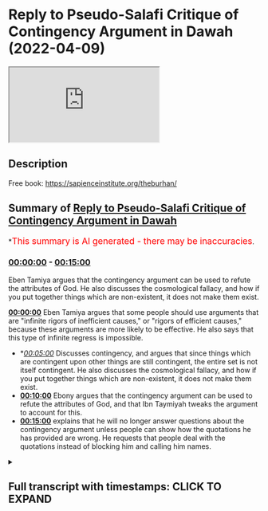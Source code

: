 # Reply to Pseudo-Salafi Critique of Contingency Argument in Dawah (2022-04-09)

<iframe loading='lazy' src='https://www.youtube.com/embed/TU7mQOn_SQ4'></iframe>

## Description

Free book: https://sapienceinstitute.org/theburhan/

## Summary of [Reply to Pseudo-Salafi Critique of Contingency Argument in Dawah](https://www.youtube.com/watch?v=TU7mQOn_SQ4)


*<span style="color:red; font-size:125%">This summary is AI generated - there may be inaccuracies</span>.

### [00:00:00](https://www.youtube.com/watch?v=TU7mQOn_SQ4&t=0) - [00:15:00](https://www.youtube.com/watch?v=TU7mQOn_SQ4&t=900)

Eben Tamiya argues that the contingency argument can be used to refute the attributes of God. He also discusses the cosmological fallacy, and how if you put together things which are non-existent, it does not make them exist.

**[00:00:00](https://www.youtube.com/watch?v=TU7mQOn_SQ4&t=0)** Eben Tamiya argues that some people should use arguments that are "infinite rigors of inefficient causes," or "rigors of efficient causes," because these arguments are more likely to be effective. He also says that this type of infinite regress is impossible.
* **[00:05:00](https://www.youtube.com/watch?v=TU7mQOn_SQ4&t=300)* Discusses contingency, and argues that since things which are contingent upon other things are still contingent, the entire set is not itself contingent. He also discusses the cosmological fallacy, and how if you put together things which are non-existent, it does not make them exist.
* **[00:10:00](https://www.youtube.com/watch?v=TU7mQOn_SQ4&t=600)** Ebony argues that the contingency argument can be used to refute the attributes of God, and that Ibn Taymiyah tweaks the argument to account for this.
* **[00:15:00](https://www.youtube.com/watch?v=TU7mQOn_SQ4&t=900)** explains that he will no longer answer questions about the contingency argument unless people can show how the quotations he has provided are wrong. He requests that people deal with the quotations instead of blocking him and calling him names.

<details><summary><h2>Full transcript with timestamps: CLICK TO EXPAND</h2></summary>

[0:00:00](https://youtu.be/TU7mQOn_SQ4?t=0) [Music]  
[0:00:10](https://youtu.be/TU7mQOn_SQ4?t=10) some of you both looking at me looking  
[0:00:12](https://youtu.be/TU7mQOn_SQ4?t=12) at the champion thinking why is the  
[0:00:13](https://youtu.be/TU7mQOn_SQ4?t=13) champ wearing  
[0:00:14](https://youtu.be/TU7mQOn_SQ4?t=14) why is he wearing a long hat this is a  
[0:00:16](https://youtu.be/TU7mQOn_SQ4?t=16) nigerian i've just come back from  
[0:00:18](https://youtu.be/TU7mQOn_SQ4?t=18) nigeria i like the hat i like the  
[0:00:20](https://youtu.be/TU7mQOn_SQ4?t=20) clothes i like the food i like the  
[0:00:22](https://youtu.be/TU7mQOn_SQ4?t=22) country so i thought i'd bring some of  
[0:00:24](https://youtu.be/TU7mQOn_SQ4?t=24) it back with me and present it to the  
[0:00:26](https://youtu.be/TU7mQOn_SQ4?t=26) people but today we're not going to be  
[0:00:28](https://youtu.be/TU7mQOn_SQ4?t=28) talking about west africa in particular  
[0:00:30](https://youtu.be/TU7mQOn_SQ4?t=30) those are very interesting topic history  
[0:00:32](https://youtu.be/TU7mQOn_SQ4?t=32) the geography the people the climate and  
[0:00:34](https://youtu.be/TU7mQOn_SQ4?t=34) so on we're going to be talking about  
[0:00:36](https://youtu.be/TU7mQOn_SQ4?t=36) uh using philosophy in particular the  
[0:00:38](https://youtu.be/TU7mQOn_SQ4?t=38) contingency argument in dawa now why am  
[0:00:41](https://youtu.be/TU7mQOn_SQ4?t=41) i even bringing this up obviously i've  
[0:00:43](https://youtu.be/TU7mQOn_SQ4?t=43) written a book on the contingency  
[0:00:45](https://youtu.be/TU7mQOn_SQ4?t=45) argument many of you may have purchased  
[0:00:47](https://youtu.be/TU7mQOn_SQ4?t=47) it many of you may not have purchased it  
[0:00:49](https://youtu.be/TU7mQOn_SQ4?t=49) if you haven't this is the book here  
[0:00:51](https://youtu.be/TU7mQOn_SQ4?t=51) it's called  
[0:00:53](https://youtu.be/TU7mQOn_SQ4?t=53) it's uh published the sapiens institute  
[0:00:56](https://youtu.be/TU7mQOn_SQ4?t=56) actually you can get it free of charge  
[0:00:58](https://youtu.be/TU7mQOn_SQ4?t=58) sapiens institute we uh publish these  
[0:01:00](https://youtu.be/TU7mQOn_SQ4?t=60) things free of charge but the the  
[0:01:03](https://youtu.be/TU7mQOn_SQ4?t=63) paperback version you're gonna have to  
[0:01:04](https://youtu.be/TU7mQOn_SQ4?t=64) pay for the materials  
[0:01:06](https://youtu.be/TU7mQOn_SQ4?t=66) uh but you can get it free of charge now  
[0:01:07](https://youtu.be/TU7mQOn_SQ4?t=67) i'm doing my phd also on the contingency  
[0:01:09](https://youtu.be/TU7mQOn_SQ4?t=69) argument so obviously something which is  
[0:01:10](https://youtu.be/TU7mQOn_SQ4?t=70) very interesting to me  
[0:01:13](https://youtu.be/TU7mQOn_SQ4?t=73) uh so recently some individuals who  
[0:01:16](https://youtu.be/TU7mQOn_SQ4?t=76) self-proclaimed salafis  
[0:01:18](https://youtu.be/TU7mQOn_SQ4?t=78) have come out and critiqued the use of  
[0:01:20](https://youtu.be/TU7mQOn_SQ4?t=80) the contingency argument in the first  
[0:01:21](https://youtu.be/TU7mQOn_SQ4?t=81) place so you should be using this  
[0:01:23](https://youtu.be/TU7mQOn_SQ4?t=83) uh this is not what the people of the  
[0:01:25](https://youtu.be/TU7mQOn_SQ4?t=85) salaf did it's not people of you know  
[0:01:28](https://youtu.be/TU7mQOn_SQ4?t=88) did and so on  
[0:01:30](https://youtu.be/TU7mQOn_SQ4?t=90) the three people and so this is wrong  
[0:01:32](https://youtu.be/TU7mQOn_SQ4?t=92) and so today what we're going to be  
[0:01:33](https://youtu.be/TU7mQOn_SQ4?t=93) doing is just looking at some things i  
[0:01:36](https://youtu.be/TU7mQOn_SQ4?t=96) have already made a video about using  
[0:01:37](https://youtu.be/TU7mQOn_SQ4?t=97) kalam  
[0:01:38](https://youtu.be/TU7mQOn_SQ4?t=98) and i've mentioned in particular the  
[0:01:40](https://youtu.be/TU7mQOn_SQ4?t=100) positions of ebentamia and you can see  
[0:01:42](https://youtu.be/TU7mQOn_SQ4?t=102) the video of that um somewhere else  
[0:01:44](https://youtu.be/TU7mQOn_SQ4?t=104) maybe i'll put it in the description box  
[0:01:46](https://youtu.be/TU7mQOn_SQ4?t=106) but i'll start off with just reading  
[0:01:47](https://youtu.be/TU7mQOn_SQ4?t=107) something that even tamiya wrote in his  
[0:01:49](https://youtu.be/TU7mQOn_SQ4?t=109) book  
[0:01:50](https://youtu.be/TU7mQOn_SQ4?t=110) and today is going to be an exposition  
[0:01:53](https://youtu.be/TU7mQOn_SQ4?t=113) of what even tamiya said because the the  
[0:01:55](https://youtu.be/TU7mQOn_SQ4?t=115) point is this if eben said me as someone  
[0:01:56](https://youtu.be/TU7mQOn_SQ4?t=116) who's trustworthy  
[0:01:58](https://youtu.be/TU7mQOn_SQ4?t=118) their perspective if you consider him to  
[0:02:00](https://youtu.be/TU7mQOn_SQ4?t=120) be  
[0:02:01](https://youtu.be/TU7mQOn_SQ4?t=121) the majed and the things that obviously  
[0:02:03](https://youtu.be/TU7mQOn_SQ4?t=123) we consider him to be  
[0:02:06](https://youtu.be/TU7mQOn_SQ4?t=126) a great figure of the history of islam  
[0:02:08](https://youtu.be/TU7mQOn_SQ4?t=128) he knows the qidah of the athar and so  
[0:02:11](https://youtu.be/TU7mQOn_SQ4?t=131) on then in that case obviously  
[0:02:14](https://youtu.be/TU7mQOn_SQ4?t=134) you wouldn't consider him a deviant  
[0:02:16](https://youtu.be/TU7mQOn_SQ4?t=136) you wouldn't consider his perspectives  
[0:02:17](https://youtu.be/TU7mQOn_SQ4?t=137) deviant ones my perspectives may be  
[0:02:20](https://youtu.be/TU7mQOn_SQ4?t=140) deviant perspectives his perspective  
[0:02:22](https://youtu.be/TU7mQOn_SQ4?t=142) that person but even tamil let's start  
[0:02:24](https://youtu.be/TU7mQOn_SQ4?t=144) with what he says in his  
[0:02:27](https://youtu.be/TU7mQOn_SQ4?t=147) i've presented this one before but  
[0:02:29](https://youtu.be/TU7mQOn_SQ4?t=149) i've got some things today which i've  
[0:02:30](https://youtu.be/TU7mQOn_SQ4?t=150) never presented in public he says  
[0:02:56](https://youtu.be/TU7mQOn_SQ4?t=176) we've already kind of said this one  
[0:02:58](https://youtu.be/TU7mQOn_SQ4?t=178) before he says that some people  
[0:03:01](https://youtu.be/TU7mQOn_SQ4?t=181) some individuals  
[0:03:02](https://youtu.be/TU7mQOn_SQ4?t=182) every time that the dele was or the  
[0:03:05](https://youtu.be/TU7mQOn_SQ4?t=185) evidence was more sophisticated and more  
[0:03:08](https://youtu.be/TU7mQOn_SQ4?t=188) hidden if you like and has more premises  
[0:03:10](https://youtu.be/TU7mQOn_SQ4?t=190) and it was longer to elaborate then it  
[0:03:13](https://youtu.be/TU7mQOn_SQ4?t=193) was  
[0:03:14](https://youtu.be/TU7mQOn_SQ4?t=194) better for that individual because his  
[0:03:16](https://youtu.be/TU7mQOn_SQ4?t=196) self has  
[0:03:17](https://youtu.be/TU7mQOn_SQ4?t=197) gotten used to that kind of thing  
[0:03:24](https://youtu.be/TU7mQOn_SQ4?t=204) was only a few premises  
[0:03:27](https://youtu.be/TU7mQOn_SQ4?t=207) very obvious  
[0:03:30](https://youtu.be/TU7mQOn_SQ4?t=210) he wasn't going to be happy with that  
[0:03:42](https://youtu.be/TU7mQOn_SQ4?t=222) like this  
[0:03:45](https://youtu.be/TU7mQOn_SQ4?t=225) uh and he goes on and he actually even  
[0:03:48](https://youtu.be/TU7mQOn_SQ4?t=228) mentioned some benefits  
[0:03:56](https://youtu.be/TU7mQOn_SQ4?t=236) doing this will strengthen the sharpen  
[0:03:59](https://youtu.be/TU7mQOn_SQ4?t=239) the mind and so on  
[0:04:00](https://youtu.be/TU7mQOn_SQ4?t=240) but interestingly with the contingency  
[0:04:03](https://youtu.be/TU7mQOn_SQ4?t=243) so this is the first thing the first  
[0:04:04](https://youtu.be/TU7mQOn_SQ4?t=244) thing is when it comes to using kalam  
[0:04:07](https://youtu.be/TU7mQOn_SQ4?t=247) mantec whatever eben tamiya himself  
[0:04:10](https://youtu.be/TU7mQOn_SQ4?t=250) is saying that with some people you need  
[0:04:12](https://youtu.be/TU7mQOn_SQ4?t=252) to use those kinds of arguments that is  
[0:04:14](https://youtu.be/TU7mQOn_SQ4?t=254) what he is saying in his book one of the  
[0:04:16](https://youtu.be/TU7mQOn_SQ4?t=256) last books that he's published but what  
[0:04:18](https://youtu.be/TU7mQOn_SQ4?t=258) about the contingency argument itself  
[0:04:20](https://youtu.be/TU7mQOn_SQ4?t=260) one very central aspect of the  
[0:04:22](https://youtu.be/TU7mQOn_SQ4?t=262) contingency argument is of course  
[0:04:24](https://youtu.be/TU7mQOn_SQ4?t=264) the in  
[0:04:25](https://youtu.be/TU7mQOn_SQ4?t=265) the infinity or  
[0:04:27](https://youtu.be/TU7mQOn_SQ4?t=267) uh the set of infinite things effect of  
[0:04:29](https://youtu.be/TU7mQOn_SQ4?t=269) self-finite things et cetera  
[0:04:31](https://youtu.be/TU7mQOn_SQ4?t=271) and this is in a kitab called minheja  
[0:04:34](https://youtu.be/TU7mQOn_SQ4?t=274) sunnah pages  
[0:04:35](https://youtu.be/TU7mQOn_SQ4?t=275) 436-437 i'm going to put the screenshot  
[0:04:37](https://youtu.be/TU7mQOn_SQ4?t=277) on the screen  
[0:04:40](https://youtu.be/TU7mQOn_SQ4?t=280) and where this is what he says he said  
[0:04:41](https://youtu.be/TU7mQOn_SQ4?t=281) what  
[0:04:43](https://youtu.be/TU7mQOn_SQ4?t=283) he says that  
[0:04:44](https://youtu.be/TU7mQOn_SQ4?t=284) infinite regress is of two types  
[0:04:54](https://youtu.be/TU7mQOn_SQ4?t=294) he basically says infinite regressors of  
[0:04:56](https://youtu.be/TU7mQOn_SQ4?t=296) two types and one type is  
[0:04:58](https://youtu.be/TU7mQOn_SQ4?t=298) uh the infinite rigors of inefficient  
[0:04:59](https://youtu.be/TU7mQOn_SQ4?t=299) causes and this is impossible yeah with  
[0:05:01](https://youtu.be/TU7mQOn_SQ4?t=301) the  
[0:05:03](https://youtu.be/TU7mQOn_SQ4?t=303) fact with the agreement of all the  
[0:05:05](https://youtu.be/TU7mQOn_SQ4?t=305) rational people  
[0:05:08](https://youtu.be/TU7mQOn_SQ4?t=308) willing  
[0:05:20](https://youtu.be/TU7mQOn_SQ4?t=320) as if to say for example this originated  
[0:05:22](https://youtu.be/TU7mQOn_SQ4?t=322) thing has an originator and this  
[0:05:23](https://youtu.be/TU7mQOn_SQ4?t=323) originated the originator has an  
[0:05:25](https://youtu.be/TU7mQOn_SQ4?t=325) originator and this  
[0:05:26](https://youtu.be/TU7mQOn_SQ4?t=326) uh infinitely regressive backwards what  
[0:05:28](https://youtu.be/TU7mQOn_SQ4?t=328) does this sound like ladies and  
[0:05:29](https://youtu.be/TU7mQOn_SQ4?t=329) gentlemen this is philosophizing ibm  
[0:05:31](https://youtu.be/TU7mQOn_SQ4?t=331) tamiya here is philosophizing he is  
[0:05:33](https://youtu.be/TU7mQOn_SQ4?t=333) using the which is not in the quran and  
[0:05:35](https://youtu.be/TU7mQOn_SQ4?t=335) the sunnah this infinite regress calam  
[0:05:37](https://youtu.be/TU7mQOn_SQ4?t=337) he is speaking of it himself he's using  
[0:05:40](https://youtu.be/TU7mQOn_SQ4?t=340) it himself  
[0:05:41](https://youtu.be/TU7mQOn_SQ4?t=341) now i want to know what is your response  
[0:05:43](https://youtu.be/TU7mQOn_SQ4?t=343) to this how do you feel about if i were  
[0:05:45](https://youtu.be/TU7mQOn_SQ4?t=345) to say these things maybe it's a deviant  
[0:05:46](https://youtu.be/TU7mQOn_SQ4?t=346) position but even tamiya is saying it  
[0:05:48](https://youtu.be/TU7mQOn_SQ4?t=348) himself him and how just on that page  
[0:05:50](https://youtu.be/TU7mQOn_SQ4?t=350) 436 436-437  
[0:06:00](https://youtu.be/TU7mQOn_SQ4?t=360) he says because this is the second page  
[0:06:02](https://youtu.be/TU7mQOn_SQ4?t=362) now  
[0:06:03](https://youtu.be/TU7mQOn_SQ4?t=363) second page here we go it says because  
[0:06:05](https://youtu.be/TU7mQOn_SQ4?t=365) every muh death every originated thing  
[0:06:08](https://youtu.be/TU7mQOn_SQ4?t=368) that cannot originate itself  
[0:06:12](https://youtu.be/TU7mQOn_SQ4?t=372) so it is not  
[0:06:14](https://youtu.be/TU7mQOn_SQ4?t=374) it's not uh it is uh absent  
[0:06:18](https://youtu.be/TU7mQOn_SQ4?t=378) with regard to itself  
[0:06:21](https://youtu.be/TU7mQOn_SQ4?t=381) and it's contingent now let's talk about  
[0:06:22](https://youtu.be/TU7mQOn_SQ4?t=382) contingency is he  
[0:06:24](https://youtu.be/TU7mQOn_SQ4?t=384) is he thought yes he is yes  
[0:06:26](https://youtu.be/TU7mQOn_SQ4?t=386) yes  
[0:06:26](https://youtu.be/TU7mQOn_SQ4?t=386) yes he is he says  
[0:06:30](https://youtu.be/TU7mQOn_SQ4?t=390) it says contingent with regard to itself  
[0:06:36](https://youtu.be/TU7mQOn_SQ4?t=396) so if it's something which is  
[0:06:37](https://youtu.be/TU7mQOn_SQ4?t=397) understood  
[0:06:39](https://youtu.be/TU7mQOn_SQ4?t=399) uh two infinite  
[0:06:41](https://youtu.be/TU7mQOn_SQ4?t=401) infinite regressive proportions  
[0:06:46](https://youtu.be/TU7mQOn_SQ4?t=406) this particular set of things  
[0:06:49](https://youtu.be/TU7mQOn_SQ4?t=409) or  
[0:06:50](https://youtu.be/TU7mQOn_SQ4?t=410) this particular set of things  
[0:06:52](https://youtu.be/TU7mQOn_SQ4?t=412) uh is and it could not be  
[0:06:55](https://youtu.be/TU7mQOn_SQ4?t=415) self-sufficient or in existence because  
[0:06:58](https://youtu.be/TU7mQOn_SQ4?t=418) of itself in the imam  
[0:07:09](https://youtu.be/TU7mQOn_SQ4?t=429) the fact that you have contingent things  
[0:07:11](https://youtu.be/TU7mQOn_SQ4?t=431) contingent upon contingent things  
[0:07:14](https://youtu.be/TU7mQOn_SQ4?t=434) that does not mean that that entire set  
[0:07:17](https://youtu.be/TU7mQOn_SQ4?t=437) is not itself contingent on some agency  
[0:07:20](https://youtu.be/TU7mQOn_SQ4?t=440) outside of itself  
[0:07:27](https://youtu.be/TU7mQOn_SQ4?t=447) in fact the more you add contingent  
[0:07:30](https://youtu.be/TU7mQOn_SQ4?t=450) things to contingent things  
[0:07:32](https://youtu.be/TU7mQOn_SQ4?t=452) the more you'll require  
[0:07:34](https://youtu.be/TU7mQOn_SQ4?t=454) um  
[0:07:36](https://youtu.be/TU7mQOn_SQ4?t=456) the more it will depend on the agent  
[0:07:39](https://youtu.be/TU7mQOn_SQ4?t=459) the ultimate agent  
[0:07:42](https://youtu.be/TU7mQOn_SQ4?t=462) is too  
[0:07:47](https://youtu.be/TU7mQOn_SQ4?t=467) so for example two contingent things  
[0:07:50](https://youtu.be/TU7mQOn_SQ4?t=470) or two originated things or two  
[0:07:51](https://youtu.be/TU7mQOn_SQ4?t=471) contingent things is even more dependent  
[0:07:54](https://youtu.be/TU7mQOn_SQ4?t=474) than one of them  
[0:07:56](https://youtu.be/TU7mQOn_SQ4?t=476) yeah on the agent  
[0:08:11](https://youtu.be/TU7mQOn_SQ4?t=491) this doesn't mean that the contingent  
[0:08:12](https://youtu.be/TU7mQOn_SQ4?t=492) thing will at one point there'll be a  
[0:08:14](https://youtu.be/TU7mQOn_SQ4?t=494) threshold where it stops being  
[0:08:15](https://youtu.be/TU7mQOn_SQ4?t=495) contingent in fact it continues being  
[0:08:17](https://youtu.be/TU7mQOn_SQ4?t=497) even more  
[0:08:18](https://youtu.be/TU7mQOn_SQ4?t=498) uh contingent  
[0:08:21](https://youtu.be/TU7mQOn_SQ4?t=501) so this is the first thing clearly he's  
[0:08:23](https://youtu.be/TU7mQOn_SQ4?t=503) speaking about contingencies clearly  
[0:08:24](https://youtu.be/TU7mQOn_SQ4?t=504) he's making the argument clearly he's  
[0:08:26](https://youtu.be/TU7mQOn_SQ4?t=506) agreeing with the argument clearly he  
[0:08:27](https://youtu.be/TU7mQOn_SQ4?t=507) doesn't agree with those individuals who  
[0:08:29](https://youtu.be/TU7mQOn_SQ4?t=509) say that you can't use the argument he  
[0:08:31](https://youtu.be/TU7mQOn_SQ4?t=511) does not agree with that he's in fact  
[0:08:32](https://youtu.be/TU7mQOn_SQ4?t=512) using the argument  
[0:08:34](https://youtu.be/TU7mQOn_SQ4?t=514) himself  
[0:08:35](https://youtu.be/TU7mQOn_SQ4?t=515) he is using the argument himself  
[0:08:39](https://youtu.be/TU7mQOn_SQ4?t=519) and he uses it even more in this kitab  
[0:08:41](https://youtu.be/TU7mQOn_SQ4?t=521) here which is once again  
[0:08:45](https://youtu.be/TU7mQOn_SQ4?t=525) and you can look in fact the whole  
[0:08:47](https://youtu.be/TU7mQOn_SQ4?t=527) section page 426-432  
[0:08:49](https://youtu.be/TU7mQOn_SQ4?t=529) is very interesting the discussion  
[0:08:50](https://youtu.be/TU7mQOn_SQ4?t=530) because he anticipates the cosmological  
[0:08:52](https://youtu.be/TU7mQOn_SQ4?t=532) fallacy  
[0:08:53](https://youtu.be/TU7mQOn_SQ4?t=533) much like you know the bertrand  
[0:08:54](https://youtu.be/TU7mQOn_SQ4?t=534) russellian compositional fallacy that  
[0:08:56](https://youtu.be/TU7mQOn_SQ4?t=536) just because this there is some kind of  
[0:08:59](https://youtu.be/TU7mQOn_SQ4?t=539) description in the part doesn't mean  
[0:09:01](https://youtu.be/TU7mQOn_SQ4?t=541) that that will be generalized to the  
[0:09:02](https://youtu.be/TU7mQOn_SQ4?t=542) whole  
[0:09:04](https://youtu.be/TU7mQOn_SQ4?t=544) well then he responds and this is a long  
[0:09:05](https://youtu.be/TU7mQOn_SQ4?t=545) discussion i can't show all  
[0:09:29](https://youtu.be/TU7mQOn_SQ4?t=569) so he's saying here that if you put  
[0:09:31](https://youtu.be/TU7mQOn_SQ4?t=571) together things which are non-existent  
[0:09:34](https://youtu.be/TU7mQOn_SQ4?t=574) yes it does not uh  
[0:09:39](https://youtu.be/TU7mQOn_SQ4?t=579) which are contingent it doesn't make it  
[0:09:41](https://youtu.be/TU7mQOn_SQ4?t=581) existent  
[0:09:47](https://youtu.be/TU7mQOn_SQ4?t=587) when you put these particular  
[0:09:49](https://youtu.be/TU7mQOn_SQ4?t=589) instantiations of contingent things  
[0:09:51](https://youtu.be/TU7mQOn_SQ4?t=591) together  
[0:09:52](https://youtu.be/TU7mQOn_SQ4?t=592) in fact it doesn't change its um quality  
[0:09:55](https://youtu.be/TU7mQOn_SQ4?t=595) he states  
[0:09:56](https://youtu.be/TU7mQOn_SQ4?t=596) uh if you even if you put it together  
[0:10:00](https://youtu.be/TU7mQOn_SQ4?t=600) it still remains  
[0:10:01](https://youtu.be/TU7mQOn_SQ4?t=601) dependent  
[0:10:06](https://youtu.be/TU7mQOn_SQ4?t=606) i spoke about this in another segment  
[0:10:08](https://youtu.be/TU7mQOn_SQ4?t=608) someone may argue actually he has a  
[0:10:10](https://youtu.be/TU7mQOn_SQ4?t=610) serious problem and he did have a  
[0:10:12](https://youtu.be/TU7mQOn_SQ4?t=612) serious problem  
[0:10:14](https://youtu.be/TU7mQOn_SQ4?t=614) with  
[0:10:14](https://youtu.be/TU7mQOn_SQ4?t=614) um  
[0:10:16](https://youtu.be/TU7mQOn_SQ4?t=616) some of the way the philosopher like ibn  
[0:10:17](https://youtu.be/TU7mQOn_SQ4?t=617) cena and farabi and kindly and so on  
[0:10:19](https://youtu.be/TU7mQOn_SQ4?t=619) they use this argument  
[0:10:21](https://youtu.be/TU7mQOn_SQ4?t=621) to do nephew of this effect  
[0:10:24](https://youtu.be/TU7mQOn_SQ4?t=624) to  
[0:10:24](https://youtu.be/TU7mQOn_SQ4?t=624) to negate some of the attributes of god  
[0:10:26](https://youtu.be/TU7mQOn_SQ4?t=626) and yes you can see this for example in  
[0:10:28](https://youtu.be/TU7mQOn_SQ4?t=628) the quotation above and suffer  
[0:10:31](https://youtu.be/TU7mQOn_SQ4?t=631) when his kitab called the safari from  
[0:10:32](https://youtu.be/TU7mQOn_SQ4?t=632) page number 104 to 111  
[0:10:35](https://youtu.be/TU7mQOn_SQ4?t=635) but what he says  
[0:10:38](https://youtu.be/TU7mQOn_SQ4?t=638) is really interesting as i'll show he  
[0:10:40](https://youtu.be/TU7mQOn_SQ4?t=640) says it elsewhere is that it really  
[0:10:42](https://youtu.be/TU7mQOn_SQ4?t=642) depends on how you define a part in a  
[0:10:43](https://youtu.be/TU7mQOn_SQ4?t=643) whole for example allah  
[0:11:00](https://youtu.be/TU7mQOn_SQ4?t=660) for example if you can separate these  
[0:11:02](https://youtu.be/TU7mQOn_SQ4?t=662) things together  
[0:11:03](https://youtu.be/TU7mQOn_SQ4?t=663) like for example there are the  
[0:11:04](https://youtu.be/TU7mQOn_SQ4?t=664) appendages of a human being then uh or  
[0:11:07](https://youtu.be/TU7mQOn_SQ4?t=667) that you can you shall elay for example  
[0:11:10](https://youtu.be/TU7mQOn_SQ4?t=670) kashmir falak  
[0:11:12](https://youtu.be/TU7mQOn_SQ4?t=672) then these things are not what are  
[0:11:14](https://youtu.be/TU7mQOn_SQ4?t=674) intended by composite parts  
[0:11:17](https://youtu.be/TU7mQOn_SQ4?t=677) he says  
[0:11:23](https://youtu.be/TU7mQOn_SQ4?t=683) now he's attacking the philosopher he's  
[0:11:26](https://youtu.be/TU7mQOn_SQ4?t=686) saying that if we're talking about  
[0:11:28](https://youtu.be/TU7mQOn_SQ4?t=688) attributes and that the establishment  
[0:11:31](https://youtu.be/TU7mQOn_SQ4?t=691) a composition  
[0:11:34](https://youtu.be/TU7mQOn_SQ4?t=694) meaning these two examples  
[0:11:38](https://youtu.be/TU7mQOn_SQ4?t=698) he's saying that each of the suffix of  
[0:11:40](https://youtu.be/TU7mQOn_SQ4?t=700) allah are necessary so the attributes of  
[0:11:42](https://youtu.be/TU7mQOn_SQ4?t=702) god are necessary whereas a part of the  
[0:11:44](https://youtu.be/TU7mQOn_SQ4?t=704) thing that can be taken away and put  
[0:11:45](https://youtu.be/TU7mQOn_SQ4?t=705) into that's not necessary that is not  
[0:11:48](https://youtu.be/TU7mQOn_SQ4?t=708) necessary even tell me they're telling  
[0:11:49](https://youtu.be/TU7mQOn_SQ4?t=709) you this it's not me that's telling you  
[0:11:51](https://youtu.be/TU7mQOn_SQ4?t=711) this it's even telling me that's telling  
[0:11:52](https://youtu.be/TU7mQOn_SQ4?t=712) you this and he says it again  
[0:11:54](https://youtu.be/TU7mQOn_SQ4?t=714) in  
[0:11:55](https://youtu.be/TU7mQOn_SQ4?t=715) page 91 so if you look at the two just  
[0:11:58](https://youtu.be/TU7mQOn_SQ4?t=718) that they are separate from each other  
[0:12:02](https://youtu.be/TU7mQOn_SQ4?t=722) so that uh amore puts them together  
[0:12:06](https://youtu.be/TU7mQOn_SQ4?t=726) a moroccan puts them together so here  
[0:12:09](https://youtu.be/TU7mQOn_SQ4?t=729) he's saying he's showing you the problem  
[0:12:11](https://youtu.be/TU7mQOn_SQ4?t=731) that he has with the compositional  
[0:12:13](https://youtu.be/TU7mQOn_SQ4?t=733) argument that even cena makes  
[0:12:15](https://youtu.be/TU7mQOn_SQ4?t=735) he's saying that basically they are  
[0:12:17](https://youtu.be/TU7mQOn_SQ4?t=737) conflating between an attribute and  
[0:12:19](https://youtu.be/TU7mQOn_SQ4?t=739) a part he's saying basically it's  
[0:12:21](https://youtu.be/TU7mQOn_SQ4?t=741) something like he gives two examples for  
[0:12:23](https://youtu.be/TU7mQOn_SQ4?t=743) example a ship that has lots of planks  
[0:12:26](https://youtu.be/TU7mQOn_SQ4?t=746) yeah  
[0:12:27](https://youtu.be/TU7mQOn_SQ4?t=747) these are the parts that can be put in  
[0:12:29](https://youtu.be/TU7mQOn_SQ4?t=749) or taken out or food that is made up of  
[0:12:31](https://youtu.be/TU7mQOn_SQ4?t=751) many different ingredients  
[0:12:33](https://youtu.be/TU7mQOn_SQ4?t=753) these are the kinds of parts that is  
[0:12:35](https://youtu.be/TU7mQOn_SQ4?t=755) impossible for hakilah  
[0:12:40](https://youtu.be/TU7mQOn_SQ4?t=760) therefore in tamiya he tweaks the  
[0:12:42](https://youtu.be/TU7mQOn_SQ4?t=762) contingency argument  
[0:12:43](https://youtu.be/TU7mQOn_SQ4?t=763) because even cena and the philosopher  
[0:12:45](https://youtu.be/TU7mQOn_SQ4?t=765) don't really make this distinction they  
[0:12:47](https://youtu.be/TU7mQOn_SQ4?t=767) conflate between the attribute  
[0:12:49](https://youtu.be/TU7mQOn_SQ4?t=769) and  
[0:12:50](https://youtu.be/TU7mQOn_SQ4?t=770) the part  
[0:12:51](https://youtu.be/TU7mQOn_SQ4?t=771) so the question is how do in my book  
[0:12:54](https://youtu.be/TU7mQOn_SQ4?t=774) i've actually accounted for this so you  
[0:12:55](https://youtu.be/TU7mQOn_SQ4?t=775) can see  
[0:12:57](https://youtu.be/TU7mQOn_SQ4?t=777) in how i describe a uh a part we've  
[0:13:00](https://youtu.be/TU7mQOn_SQ4?t=780) described it in english as a piece  
[0:13:02](https://youtu.be/TU7mQOn_SQ4?t=782) because the word piece in english  
[0:13:03](https://youtu.be/TU7mQOn_SQ4?t=783) language  
[0:13:04](https://youtu.be/TU7mQOn_SQ4?t=784) it has already the denotation that it  
[0:13:07](https://youtu.be/TU7mQOn_SQ4?t=787) can only be put in or taken out and that  
[0:13:09](https://youtu.be/TU7mQOn_SQ4?t=789) is impossible with allah for example we  
[0:13:10](https://youtu.be/TU7mQOn_SQ4?t=790) say a piece of cake  
[0:13:12](https://youtu.be/TU7mQOn_SQ4?t=792) whereas the word part in myriology you  
[0:13:14](https://youtu.be/TU7mQOn_SQ4?t=794) can say a part of his personality  
[0:13:16](https://youtu.be/TU7mQOn_SQ4?t=796) like part of his personality or the  
[0:13:17](https://youtu.be/TU7mQOn_SQ4?t=797) attributes of god has got many different  
[0:13:19](https://youtu.be/TU7mQOn_SQ4?t=799) attributes so the word part is confusing  
[0:13:22](https://youtu.be/TU7mQOn_SQ4?t=802) from that perspective so in order to  
[0:13:25](https://youtu.be/TU7mQOn_SQ4?t=805) eliminate the confusion i use the word  
[0:13:26](https://youtu.be/TU7mQOn_SQ4?t=806) peace and we can't say allah has pieces  
[0:13:28](https://youtu.be/TU7mQOn_SQ4?t=808) so having all of these things bearing  
[0:13:30](https://youtu.be/TU7mQOn_SQ4?t=810) all these things in mind  
[0:13:32](https://youtu.be/TU7mQOn_SQ4?t=812) there should be if someone is saying  
[0:13:34](https://youtu.be/TU7mQOn_SQ4?t=814) there's a problem with using the  
[0:13:35](https://youtu.be/TU7mQOn_SQ4?t=815) contingency argument  
[0:13:37](https://youtu.be/TU7mQOn_SQ4?t=817) and they are making that claim now your  
[0:13:39](https://youtu.be/TU7mQOn_SQ4?t=819) problem is no longer with muhammad hijab  
[0:13:42](https://youtu.be/TU7mQOn_SQ4?t=822) let me sorry to  
[0:13:44](https://youtu.be/TU7mQOn_SQ4?t=824) say this your problem is no longer  
[0:13:46](https://youtu.be/TU7mQOn_SQ4?t=826) with muhammad hijab your problem is with  
[0:13:49](https://youtu.be/TU7mQOn_SQ4?t=829) ibn tamiya himself now all of your  
[0:13:51](https://youtu.be/TU7mQOn_SQ4?t=831) refutations in your pdfs please write  
[0:13:54](https://youtu.be/TU7mQOn_SQ4?t=834) them with the title refuting ibntamia  
[0:13:57](https://youtu.be/TU7mQOn_SQ4?t=837) because this is very clear i've given  
[0:13:59](https://youtu.be/TU7mQOn_SQ4?t=839) you more than three or four references  
[0:14:05](https://youtu.be/TU7mQOn_SQ4?t=845) that's four references four different  
[0:14:07](https://youtu.be/TU7mQOn_SQ4?t=847) books where ebony is saying things  
[0:14:09](https://youtu.be/TU7mQOn_SQ4?t=849) now you can say well he's saying these  
[0:14:10](https://youtu.be/TU7mQOn_SQ4?t=850) things out of context i'm giving you the  
[0:14:12](https://youtu.be/TU7mQOn_SQ4?t=852) entire reference i've shown it to you on  
[0:14:13](https://youtu.be/TU7mQOn_SQ4?t=853) the screen  
[0:14:14](https://youtu.be/TU7mQOn_SQ4?t=854) i've read it out to you in the arabic  
[0:14:16](https://youtu.be/TU7mQOn_SQ4?t=856) and translated it to you in english  
[0:14:17](https://youtu.be/TU7mQOn_SQ4?t=857) maybe  
[0:14:19](https://youtu.be/TU7mQOn_SQ4?t=859) maybe you don't understand this with all  
[0:14:20](https://youtu.be/TU7mQOn_SQ4?t=860) due respect maybe you don't understand  
[0:14:22](https://youtu.be/TU7mQOn_SQ4?t=862) what's going on here but just because  
[0:14:23](https://youtu.be/TU7mQOn_SQ4?t=863) you don't understand something it  
[0:14:25](https://youtu.be/TU7mQOn_SQ4?t=865) doesn't mean now you have a right to  
[0:14:26](https://youtu.be/TU7mQOn_SQ4?t=866) block people from doing dawah to  
[0:14:28](https://youtu.be/TU7mQOn_SQ4?t=868) atheists because you're not doing dawah  
[0:14:30](https://youtu.be/TU7mQOn_SQ4?t=870) to atheists you cannot do that show us  
[0:14:32](https://youtu.be/TU7mQOn_SQ4?t=872) how to do dawah demonstrate to us how  
[0:14:34](https://youtu.be/TU7mQOn_SQ4?t=874) you can do dao to atheists without using  
[0:14:37](https://youtu.be/TU7mQOn_SQ4?t=877) first principle methods  
[0:14:38](https://youtu.be/TU7mQOn_SQ4?t=878) so anyway i mean i don't want to waste  
[0:14:40](https://youtu.be/TU7mQOn_SQ4?t=880) my time too much but the point is is  
[0:14:42](https://youtu.be/TU7mQOn_SQ4?t=882) that we just want people to know who  
[0:14:43](https://youtu.be/TU7mQOn_SQ4?t=883) allah is  
[0:14:45](https://youtu.be/TU7mQOn_SQ4?t=885) and we just want people to understand  
[0:14:47](https://youtu.be/TU7mQOn_SQ4?t=887) that you can use these arguments in  
[0:14:49](https://youtu.be/TU7mQOn_SQ4?t=889) islam and islam is a rational religion  
[0:14:51](https://youtu.be/TU7mQOn_SQ4?t=891) that's why even himself wrote  
[0:14:55](https://youtu.be/TU7mQOn_SQ4?t=895) this lack of contradiction between the  
[0:14:57](https://youtu.be/TU7mQOn_SQ4?t=897) knuckle or the textual evidence as an  
[0:14:59](https://youtu.be/TU7mQOn_SQ4?t=899) article i hope with all of this evidence  
[0:15:01](https://youtu.be/TU7mQOn_SQ4?t=901) i'm no longer going to receive  
[0:15:03](https://youtu.be/TU7mQOn_SQ4?t=903) questions from the  
[0:15:04](https://youtu.be/TU7mQOn_SQ4?t=904) hammer the general public and whatever  
[0:15:07](https://youtu.be/TU7mQOn_SQ4?t=907) and other people  
[0:15:08](https://youtu.be/TU7mQOn_SQ4?t=908) videos being made and so on about the  
[0:15:10](https://youtu.be/TU7mQOn_SQ4?t=910) contingency argument unless these  
[0:15:12](https://youtu.be/TU7mQOn_SQ4?t=912) quotations are dealt with  
[0:15:14](https://youtu.be/TU7mQOn_SQ4?t=914) if you deal with these quotations  
[0:15:17](https://youtu.be/TU7mQOn_SQ4?t=917) please i would love to see how these  
[0:15:19](https://youtu.be/TU7mQOn_SQ4?t=919) quotations are wrong so i can amend my  
[0:15:21](https://youtu.be/TU7mQOn_SQ4?t=921) thesis my phd thesis so i can speak to  
[0:15:23](https://youtu.be/TU7mQOn_SQ4?t=923) my friends  
[0:15:25](https://youtu.be/TU7mQOn_SQ4?t=925) so so we can improve our knowledge  
[0:15:27](https://youtu.be/TU7mQOn_SQ4?t=927) together otherwise  
[0:15:29](https://youtu.be/TU7mQOn_SQ4?t=929) it's just going to be name calling and  
[0:15:32](https://youtu.be/TU7mQOn_SQ4?t=932) uh  
[0:15:33](https://youtu.be/TU7mQOn_SQ4?t=933) and blocking the way of dao with all due  
[0:15:35](https://youtu.be/TU7mQOn_SQ4?t=935) respect so instead of blocking the way  
[0:15:37](https://youtu.be/TU7mQOn_SQ4?t=937) of dao and name calling let's stick to  
[0:15:39](https://youtu.be/TU7mQOn_SQ4?t=939) the academia let's stick to the  
[0:15:40](https://youtu.be/TU7mQOn_SQ4?t=940) references if you cannot deal with these  
[0:15:42](https://youtu.be/TU7mQOn_SQ4?t=942) references and you cannot respond to  
[0:15:43](https://youtu.be/TU7mQOn_SQ4?t=943) them just it's no it's not a shame to  
[0:15:46](https://youtu.be/TU7mQOn_SQ4?t=946) say you know i was wrong on the matter  
[0:15:47](https://youtu.be/TU7mQOn_SQ4?t=947) was  
[0:16:00](https://youtu.be/TU7mQOn_SQ4?t=960) you  
</details>
